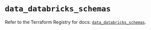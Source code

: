 # `data_databricks_schemas`

Refer to the Terraform Registry for docs: [`data_databricks_schemas`](https://registry.terraform.io/providers/databricks/databricks/1.63.0/docs/data-sources/schemas).
